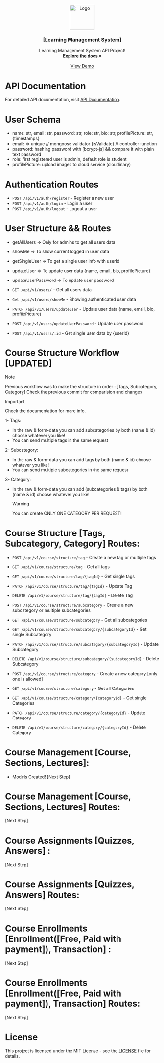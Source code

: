 <div align="center">
  <a href="https://github.com/HazemSarhan/learning-management-system-api"> <!-- GITHUB REPO LINK -->
    <img src="" alt="Logo" width="80" height="80">
  </a>

  <h3 align="center">[Learning Management System]</h3>

  <p align="center">
    Learning Management System API Project!
    <br />
    <a href="http://localhost:5000/api-docs"><strong>Explore the docs »</strong></a>
    <br />
    <br />
    <a href="https://github.com/othneildrew/Best-README-Template">View Demo</a>
  </p>
</div>

# API Documentation

For detailed API documentation, visit [API Documentation](http://localhost:5000/api-docs).

# User Schema

- name: str, email: str, password: str, role: str, bio: str, profilePicture: str, {timestamps}
- email: => unique // mongoose validator {isValidate} // controller function
- password: hashing password with [bcrypt-js] && compare it with plain text password
- role: first registered user is admin, default role is student
- profilePicture: upload images to cloud service (cloudinary)

# Authentication Routes

- `POST /api/v1/auth/register` - Register a new user
- `POST /api/v1/auth/login` - Login a user
- `POST /api/v1/auth/logout` - Logout a user

# User Structure && Routes

- getAllUsers => Only for admins to get all users data
- showMe => To show current logged in user data
- getSingleUser => To get a single user info with userId
- updateUser => To update user data {name, email, bio, profilePicture}
- updateUserPassword => To update user password

- `GET /api/v1/users/` - Get all users data
- `Get /api/v1/users/showMe` - Showing authenticated user data
- `PATCH /api/v1/users/updateUser` - Update user data {name, email, bio, profilePicture}
- `POST /api/v1/users/updateUserPassword` - Update user password
- `POST /api/v1/users/:id` - Get single user data by {userId}

# Course Structure Workflow [UPDATED]

> [!NOTE]
> Previous workflow was to make the structure in order : [Tags, Subcategory, Category]
> Check the previous commit for comparision and changes

> [!IMPORTANT]
> Check the documentation for more info.

1- Tags:

- In the raw & form-data you can add subcategories by both (name & id) choose whatever you like!
- You can send multiple tags in the same request

2- Subcategory:

- In the raw & form-data you can add tags by both (name & id) choose whatever you like!
- You can send multiple subcategories in the same request

3- Category:

- In the raw & form-data you can add (subcategories & tags) by both (name & id) choose whatever you like!

  > [!WARNING]
  > You can create ONLY ONE CATEGORY PER REQUEST!

# Course Structure [Tags, Subcategory, Category] Routes:

- `POST /api/v1/course/structure/tag` - Create a new tag or multiple tags
- `GET /api/v1/course/structure/tag` - Get all tags
- `GET /api/v1/course/structure/tag/{tagId}` - Get single tags
- `PATCH /api/v1/course/structure/tag/{tagId}` - Update Tag
- `DELETE /api/v1/course/structure/tag/{tagId}` - Delete Tag

- `POST /api/v1/course/structure/subcategory` - Create a new subcategory or multiple subcategories
- `GET /api/v1/course/structure/subcategory` - Get all subcategories
- `GET /api/v1/course/structure/subcategory/{subcategoryId}` - Get single Subcategory
- `PATCH /api/v1/course/structure/subcategory/{subcategoryId}` - Update Subcategory
- `DELETE /api/v1/course/structure/subcategory/{subcategoryId}` - Delete Subcategory

- `POST /api/v1/course/structure/category` - Create a new category [only one is allowed]
- `GET /api/v1/course/structure/category` - Get all Categories
- `GET /api/v1/course/structure/category/{categoryId}` - Get single Categories
- `PATCH /api/v1/course/structure/category/{categoryId}` - Update Category
- `DELETE /api/v1/course/structure/category/{categoryId}` - Delete Category

# Course Management [Course, Sections, Lectures]:

- Models Created!
  [Next Step]

# Course Management [Course, Sections, Lectures] Routes:

[Next Step]

# Course Assignments [Quizzes, Answers] :

[Next Step]

# Course Assignments [Quizzes, Answers] Routes:

[Next Step]

# Course Enrollments [Enrollment([Free, Paid with payment]), Transaction] :

[Next Step]

# Course Enrollments [Enrollment([Free, Paid with payment]), Transaction] Routes:

[Next Step]

# License

This project is licensed under the MIT License - see the [LICENSE](LICENSE) file for details.
